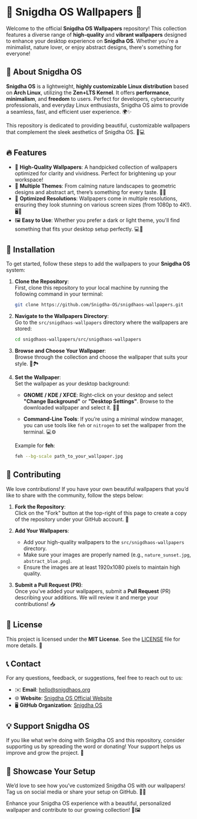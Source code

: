 # 🌌 Snigdha OS Wallpapers 🎨

Welcome to the official **Snigdha OS Wallpapers** repository! This collection features a diverse range of **high-quality** and **vibrant wallpapers** designed to enhance your desktop experience on **Snigdha OS**. Whether you're a minimalist, nature lover, or enjoy abstract designs, there's something for everyone!

## 📜 About Snigdha OS

**Snigdha OS** is a lightweight, **highly customizable Linux distribution** based on **Arch Linux**, utilizing the **Zen+LTS Kernel**. It offers **performance**, **minimalism**, and **freedom** to users. Perfect for developers, cybersecurity professionals, and everyday Linux enthusiasts, Snigdha OS aims to provide a seamless, fast, and efficient user experience. 🌍✨

This repository is dedicated to providing beautiful, customizable wallpapers that complement the sleek aesthetics of Snigdha OS. 🎨💻

## 🔥 Features

- 🌟 **High-Quality Wallpapers**: A handpicked collection of wallpapers optimized for clarity and vividness. Perfect for brightening up your workspace!  
- 🌈 **Multiple Themes**: From calming nature landscapes to geometric designs and abstract art, there’s something for every taste. 🌿🔮
- 📱 **Optimized Resolutions**: Wallpapers come in multiple resolutions, ensuring they look stunning on various screen sizes (from 1080p to 4K!). 🖥️📱
- 🖼️ **Easy to Use**: Whether you prefer a dark or light theme, you'll find something that fits your desktop setup perfectly. 💻🖤

## 🚀 Installation

To get started, follow these steps to add the wallpapers to your **Snigdha OS** system:

1. **Clone the Repository**:  
   First, clone this repository to your local machine by running the following command in your terminal:

   ```bash
   git clone https://github.com/Snigdha-OS/snigdhaos-wallpapers.git
   ```

2. **Navigate to the Wallpapers Directory**:  
   Go to the `src/snigdhaos-wallpapers` directory where the wallpapers are stored:

   ```bash
   cd snigdhaos-wallpapers/src/snigdhaos-wallpapers
   ```

3. **Browse and Choose Your Wallpaper**:  
   Browse through the collection and choose the wallpaper that suits your style. 🌿🏞️

4. **Set the Wallpaper**:  
   Set the wallpaper as your desktop background:
   
   - **GNOME / KDE / XFCE**: Right-click on your desktop and select **"Change Background"** or **"Desktop Settings"**. Browse to the downloaded wallpaper and select it. 🌇🎨
   
   - **Command-Line Tools**: If you’re using a minimal window manager, you can use tools like `feh` or `nitrogen` to set the wallpaper from the terminal. 💻⚙️

   Example for **feh**:
   ```bash
   feh --bg-scale path_to_your_wallpaper.jpg
   ```



## 🤝 Contributing

We love contributions! If you have your own beautiful wallpapers that you’d like to share with the community, follow the steps below:

1. **Fork the Repository**:  
   Click on the "Fork" button at the top-right of this page to create a copy of the repository under your GitHub account. 🍴

2. **Add Your Wallpapers**:  
   - Add your high-quality wallpapers to the `src/snigdhaos-wallpapers` directory.
   - Make sure your images are properly named (e.g., `nature_sunset.jpg`, `abstract_blue.png`).
   - Ensure the images are at least 1920x1080 pixels to maintain high quality.

3. **Submit a Pull Request (PR)**:  
   Once you've added your wallpapers, submit a **Pull Request** (PR) describing your additions. We will review it and merge your contributions! 📥



## 📝 License

This project is licensed under the **MIT License**. See the [LICENSE](https://github.com/Snigdha-OS/snigdhaos-wallpapers/blob/master/LICENSE) file for more details. 📄



## 📞 Contact

For any questions, feedback, or suggestions, feel free to reach out to us:

- ✉️ **Email**: [hello@snigdhaos.org](mailto:hello@snigdhaos.org)
- 🌐 **Website**: [Snigdha OS Official Website](https://snigdhaos.org)
- 🖥️ **GitHub Organization**: [Snigdha OS](https://github.com/Snigdha-OS)



## 💡 Support Snigdha OS

If you like what we’re doing with Snigdha OS and this repository, consider supporting us by spreading the word or donating! Your support helps us improve and grow the project. 🙏



## 🌟 Showcase Your Setup

We’d love to see how you’ve customized Snigdha OS with our wallpapers! Tag us on social media or share your setup on GitHub. 📸✨



Enhance your Snigdha OS experience with a beautiful, personalized wallpaper and contribute to our growing collection! 🌠🖼️

